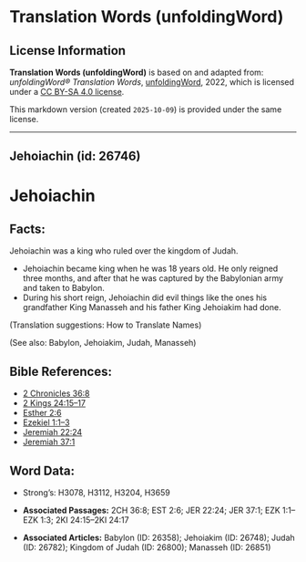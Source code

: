 # Translation Words (unfoldingWord)

## License Information

**Translation Words (unfoldingWord)** is based on and adapted from: _unfoldingWord® Translation Words_, [unfoldingWord](https://unfoldingword.org/utw), 2022, which is licensed under a [CC BY-SA 4.0 license](https://creativecommons.org/licenses/by-sa/4.0/legalcode.en).

This markdown version (created `2025-10-09`) is provided under the same license.



--------------------------------

## Jehoiachin (id: 26746)

Jehoiachin
==========

Facts:
------

Jehoiachin was a king who ruled over the kingdom of Judah.

* Jehoiachin became king when he was 18 years old. He only reigned three months, and after that he was captured by the Babylonian army and taken to Babylon.
* During his short reign, Jehoiachin did evil things like the ones his grandfather King Manasseh and his father King Jehoiakim had done.

(Translation suggestions: How to Translate Names)

(See also: Babylon, Jehoiakim, Judah, Manasseh)

Bible References:
-----------------

* [2 Chronicles 36:8](https://ref.ly/2Chr36:8)
* [2 Kings 24:15–17](https://ref.ly/2Kgs24:15-2Kgs24:17)
* [Esther 2:6](https://ref.ly/Esth2:6)
* [Ezekiel 1:1–3](https://ref.ly/Ezek1:1-Ezek1:3)
* [Jeremiah 22:24](https://ref.ly/Jer22:24)
* [Jeremiah 37:1](https://ref.ly/Jer37:1)

Word Data:
----------

* Strong’s: H3078, H3112, H3204, H3659

* **Associated Passages:** 2CH 36:8; EST 2:6; JER 22:24; JER 37:1; EZK 1:1–EZK 1:3; 2KI 24:15–2KI 24:17
* **Associated Articles:** Babylon (ID: 26358); Jehoiakim (ID: 26748); Judah (ID: 26782); Kingdom of Judah (ID: 26800); Manasseh (ID: 26851)

